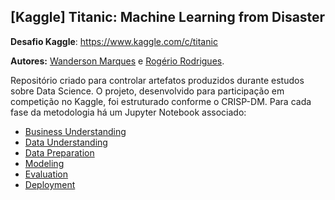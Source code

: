 ## [Kaggle] Titanic: Machine Learning from Disaster

**Desafio Kaggle**: https://www.kaggle.com/c/titanic

**Autores:** [Wanderson Marques](https://www.linkedin.com/in/wanderson-dsm "Wanderson Marques") e [Rogério Rodrigues](https://www.linkedin.com/in/rogerionrc/ "Rogério Rodrigues").

Repositório criado para controlar artefatos produzidos durante estudos sobre Data Science. O projeto, desenvolvido para participação em competição no Kaggle, foi estruturado conforme o CRISP-DM. Para cada fase da metodologia há um Jupyter Notebook associado:

- [Business Understanding](https://github.com/wandersondsm/kaggle-titanic/blob/master/1%20-%20Business%20Understanding.ipynb "Business Understanding")
- [Data Understanding](https://github.com/wandersondsm/kaggle-titanic/blob/master/2%20-%20Data%20Understanding.ipynb "Data Understanding")
- [Data Preparation](https://github.com/wandersondsm/kaggle-titanic/blob/master/3%20-%20Data%20Preparation.ipynb "Data Preparation")
- [Modeling](https://github.com/wandersondsm/kaggle-titanic/blob/master/4%20-%20Modeling.ipynb "Modeling")
- [Evaluation](https://github.com/wandersondsm/kaggle-titanic/blob/master/5%20-%20Evaluation.ipynb "Evaluation")
- [Deployment](https://github.com/wandersondsm/kaggle-titanic/blob/master/6%20-%20Deployment.ipynb "Deployment")